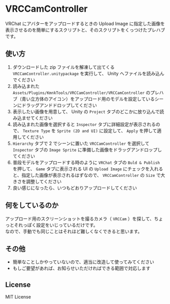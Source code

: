 # VRCCamController
VRChat にアバターをアップロードするときの Upload Image に指定した画像を表示させるのを簡単にするスクリプトと、そのスクリプトをくっつけたプレハブです。

## 使い方
1. ダウンロードした zip ファイルを解凍して出てくる `VRCCamController.unitypackage` を実行して、 Unity へファイルを読み込んでください
2. 読み込まれた `Assets/Plugins/KmnkTools/VRCCamController/VRCCamController` のプレハブ（青い立方体のアイコン）をアップロード用のモデルを設定しているシーンにドラッグアンドドロップしてください
3. 表示したい画像を用意して、 Unity の `Project` タブのどこかに放り込んで読み込ませてください
4. 読み込まれた画像を選択すると `Inspector` タブに詳細設定が表示されるので、 `Texture Type` を `Sprite (2D and UI)` に設定して、 `Apply` を押して適用してください
5. `Hierarchy` タブで 2 でシーンに置いた `VRCCamController` を選択して `Inspector` タブの `Image Sprite` に準備した画像をドラッグアンドロップしてください 
6. 普段モデルをアップロードする時のように `VRChat` タブの `Buld & Publish` を押して、 `Game` タブに表示される UI の `Upload Image` にチェックを入れると、指定した画像が表示されるはずなので、 `VRCCamController` の `Size` で大きさを調整してください
7. 良い感じになったら、いつもどおりアップロードしてください

## 何をしているのか
アップロード用のスクリーンショットを撮るカメラ（ `VRCCam` ）を探して、ちょっとそれっぽく設定をいじっているだけです。  
なので、手動でも同じことはそれほど難しくなくできると思います。

## その他
- 簡単なことしかやっていないので、適当に改造して使ってみてください
- もしご要望があれば、お知らせいただければできる範囲で対応します

## License
MIT License
